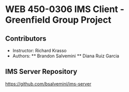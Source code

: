 # WEB 450-0306 IMS Client - Greenfield Group Project
## Contributors

* Instructor: Richard Krasso
* Authors: 
** Brandon Salvemini
** Diana Ruiz Garcia

## IMS Server Repository
https://github.com/bsalvemini/ims-server
